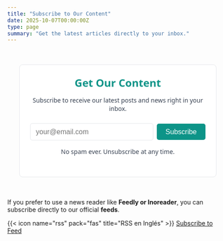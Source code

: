 ```yaml
---
title: "Subscribe to Our Content"
date: 2025-10-07T00:00:00Z
type: page
summary: "Get the latest articles directly to your inbox."
---
```


<style>
/* Variables to easily customize the look */
:root {
  --main-bg-color: #ffffff;
  --text-color: #374151;
  --main-brand-color: #0d9488; /* A clean teal color */
  --light-border-color: #e5e7eb;
}

.minimal-subscription-section {
  max-width: 400px;
  margin: 3rem auto;
  padding: 1.5rem;
  text-align: center;
  background: var(--main-bg-color);
  border: 1px solid var(--light-border-color);
  border-radius: 0.5rem;
  font-family: system-ui, sans-serif;
}

.minimal-subscription-section h2 {
  color: var(--main-brand-color);
  margin-top: 0;
  margin-bottom: 0.5rem;
  font-size: 1.5rem;
}

.minimal-subscription-section p {
  color: var(--text-color);
  margin-bottom: 1.5rem;
}

.form-group {
  display: flex;
  gap: 0.5rem;
  align-items: center;
}

.email-input {
  flex: 1;
  padding: 0.6rem 0.75rem;
  border: 1px solid var(--light-border-color);
  border-radius: 0.3rem;
  font-size: 1rem;
  outline: none;
  transition: border-color 0.2s, box-shadow 0.2s;
}

/* Focus effect using only CSS */
.email-input:focus {
  border-color: var(--main-brand-color);
  box-shadow: 0 0 0 2px rgba(13, 148, 136, 0.2);
}

.submit-button {
  background: var(--main-brand-color);
  color: white;
  border: none;
  padding: 0.6rem 1.25rem;
  border-radius: 0.3rem;
  cursor: pointer;
  font-size: 1rem;
  transition: background 0.2s;
}

/* Hover effect using only CSS */
.submit-button:hover {
  background: #0f766e; /* A slightly darker shade */
}

.disclaimer {
  font-size: 0.875rem;
  color: #9ca3af;
  margin-top: 1rem;
}
</style>

<div class="container">
<section class="minimal-subscription-section">
  <h2>Get Our Content</h2>
  <p>
    Subscribe to receive our latest posts and news right in your inbox.
  </p>

  <form name="suscripcion_en" method="POST" data-netlify="true">
    <div class="form-group">
      <input 
        type="email" 
        name="email" 
        placeholder="your@email.com" 
        required 
        class="email-input"
      >
      <button 
        type="submit" 
        class="submit-button"
      >
        Subscribe
      </button>
    </div>
  </form>

  <p class="disclaimer">
    No spam ever. Unsubscribe at any time.
  </p>
</section>
</div>

If you prefer to use a news reader like **Feedly or Inoreader**, you can subscribe directly to our official **feeds**.

{{< icon name="rss" pack="fas" title="RSS en Inglés" >}} 
[Subscribe to Feed ](/en/index.xml)